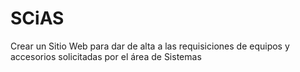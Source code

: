 # SCiAS
Crear un Sitio Web para dar de alta a las requisiciones de equipos y accesorios solicitadas por el área de Sistemas
